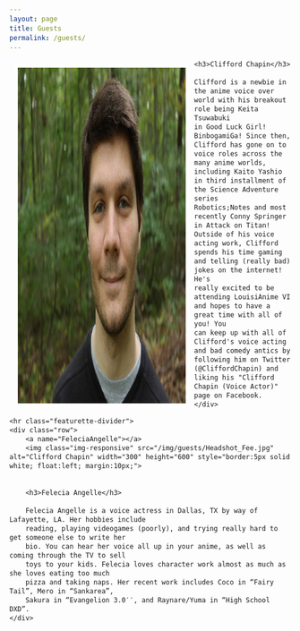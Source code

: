 ```yaml
---
layout: page
title: Guests
permalink: /guests/
---
```



<div class="container">
	<div class="row">
	<a name="CliffordChapin"></a>
	<img class="img-responsive" src="/img/guests/Headshot_Clifford.jpg" alt="Clifford Chapin" width="300" height="600" style="border:5px solid white; float:left; margin:10px;">


	<h3>Clifford Chapin</h3>

	Clifford is a newbie in the anime voice over world with his breakout role being Keita Tsuwabuki
	in Good Luck Girl! Binbogami­Ga! Since then, Clifford has gone on to voice roles across the
	many anime worlds, including Kaito Yashio in third installment of the Science Adventure series
	Robotics;Notes and most recently Conny Springer in Attack on Titan! Outside of his voice
	acting work, Clifford spends his time gaming and telling (really bad) jokes on the internet! He's
	really excited to be attending LouisiAnime VI and hopes to have a great time with all of you! You
	can keep up with all of Clifford's voice acting and bad comedy antics by following him on Twitter
	(@CliffordChapin) and liking his "Clifford Chapin (Voice Actor)" page on Facebook.
	</div>
<!--Guest -->
	<hr class="featurette-divider">
	<div class="row">
		<a name="FeleciaAngelle"></a>
		<img class="img-responsive" src="/img/guests/Headshot_Fee.jpg" alt="Clifford Chapin" width="300" height="600" style="border:5px solid white; float:left; margin:10px;">


		<h3>Felecia Angelle</h3>

		Felecia Angelle is a voice actress in Dallas, TX by way of Lafayette, LA. Her hobbies include
		reading, playing videogames (poorly), and trying really hard to get someone else to write her
		bio. You can hear her voice all up in your anime, as well as coming through the TV to sell
		toys to your kids. Felecia loves character work almost as much as she loves eating too much
		pizza and taking naps. Her recent work includes Coco in “Fairy Tail”, Mero in “Sankarea”,
		Sakura in “Evangelion 3.0′′, and Raynare/Yuma in “High School DXD”.
	</div>
</div>